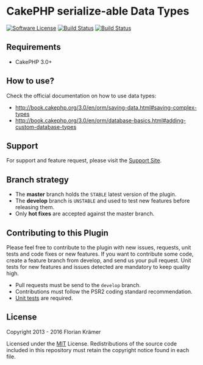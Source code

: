 CakePHP serialize-able Data Types
=================================

[![Software License](https://img.shields.io/badge/license-MIT-brightgreen.svg?style=flat-square)](LICENSE.txt)
[![Build Status](https://img.shields.io/travis/burzum/cakephp-serialize-data-types/master.svg?style=flat-square)](https://travis-ci.org/burzum/cakephp-serialize-data-types)
[![Build Status](https://img.shields.io/coveralls/burzum/cakephp-serialize-data-types/master.svg?style=flat-square)](https://coveralls.io/r/burzum/cakephp-serialize-data-types)

Requirements
------------

* CakePHP 3.0+

How to use?
-----------

Check the official documentation on how to use data types:

* http://book.cakephp.org/3.0/en/orm/saving-data.html#saving-complex-types
* http://book.cakephp.org/3.0/en/orm/database-basics.html#adding-custom-database-types

Support
-------

For support and feature request, please visit the [Support Site](https://github.com/burzum/cakephp-serialize-data-types/issues).

Branch strategy
-------------

* The **master** branch holds the `STABLE` latest version of the plugin.
* The **develop** branch is `UNSTABLE` and used to test new features before releasing them.
* Only **hot fixes** are accepted against the master branch.

Contributing to this Plugin
---------------------------

Please feel free to contribute to the plugin with new issues, requests, unit tests and code fixes or new features. If you want to contribute some code, create a feature branch from develop, and send us your pull request. Unit tests for new features and issues detected are mandatory to keep quality high.

* Pull requests must be send to the ```develop``` branch.
* Contributions must follow the PSR2 coding standard recommendation.
* [Unit tests](http://book.cakephp.org/3.0/en/development/testing.html) are required.

License
-------

Copyright 2013 - 2016 Florian Krämer

Licensed under the [MIT](http://www.opensource.org/licenses/mit-license.php) License. Redistributions of the source code included in this repository must retain the copyright notice found in each file.
